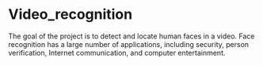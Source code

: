 # Video_recognition
The goal of the project is to detect and locate human faces in a video.
Face recognition has a large number of applications, including security, person verification, Internet
communication, and computer entertainment.
